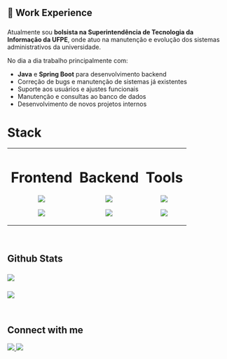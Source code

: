 ## 💼 Work Experience
###
Atualmente sou **bolsista na Superintendência de Tecnologia da Informação da UFPE**, onde atuo na manutenção e evolução dos sistemas administrativos da universidade.  

No dia a dia trabalho principalmente com:
- **Java** e **Spring Boot** para desenvolvimento backend
- Correção de bugs e manutenção de sistemas já existentes
- Suporte aos usuários e ajustes funcionais
- Manutenção e consultas ao banco de dados
- Desenvolvimento de novos projetos internos

# Stack
<table><tr><td valign="top">



<div align="center">
  <h1>Frontend</h1>
  <p align="center">
    <a href="https://skillicons.dev">
      <img src="https://skillicons.dev/icons?i=typescript,react" />
    </a>
  </p>
  <p align="center">
    <a href="https://skillicons.dev">
      <img src="https://skillicons.dev/icons?i=next,tailwind" />
    </a>
  </p>
</div>

</td><td valign="top">

<div align="center">
  <h1>Backend</h1>
  <p align="center">
    <a href="https://skillicons.dev">
      <img src="https://skillicons.dev/icons?i=typescript,nodejs,java" />
    </a>
  </p>
  <p align="center">
    <a href="https://skillicons.dev">
      <img src="https://skillicons.dev/icons?i=express,postgres,prisma,spring" />
    </a>
  </p>
</div>

</td><td valign="top">

<div align="center">  
  <h1>Tools</h1>
  <p align="center">
    <a href="https://skillicons.dev">
      <img src="https://skillicons.dev/icons?i=git,docker" />
    </a>
  </p>
  <p align="center">
    <a href="https://skillicons.dev">
      <img src="https://skillicons.dev/icons?i=jest,figma,wordpress" />
    </a>
  </p>
</div>

</td></tr></table>  

<br/>  


## Github Stats
###
<a><img src="https://github-readme-stats-s0la1r3.vercel.app/api?username=guilhermevnbraga&show_icons=true&bg_color=121218&title_color=0CA&text_color=0B9"/></a>
###
<a><img src="https://readme-stats-cwvn.vercel.app/api/top-langs/?username=guilhermevnbraga&layout=compact&langs_count=10&hide=jupyter%20notebook&exclude_repo=FTP-Client-Server,Linked-Attributes-Implementation,DirectLinks-Update-Dirs&count-private=true&theme=gotham&border_color=47f0d7"></a>
  

<br/>


## Connect with me  
<a href="https://linkedin.com/in/guilhermevnbraga" target="_blank">
      <img src="https://skillicons.dev/icons?i=linkedin" />
</a>
<a href="mailto:guilhermeviniciuspj@gmail.com">
      <img src="https://skillicons.dev/icons?i=gmail" />
</a>
